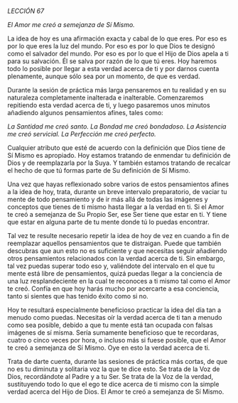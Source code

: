 *LECCIÓN 67*

*El Amor me creó a semejanza de Sí Mismo.*

La idea de hoy es una afirmación exacta y cabal de lo que eres. Por eso es por lo que eres la luz del mundo. Por eso es por lo que Dios te designó como el salvador del mundo. Por eso es por lo que el Hijo de Dios apela a ti para su salvación. Él se salva por razón de lo que tú eres. Hoy haremos todo lo posible por llegar a esta verdad acerca de ti y por darnos cuenta plenamente, aunque sólo sea por un momento, de que es verdad.

Durante la sesión de práctica más larga pensaremos en tu realidad y en su naturaleza completamente inalterada e inalterable. Comenzaremos repitiendo esta verdad acerca de ti, y luego pasaremos unos minutos añadiendo algunos pensamientos afines, tales como:

_La Santidad me creó santo._
_La Bondad me creó bondadoso._
_La Asistencia me creó servicial._
_La Perfección me creó perfecto._

Cualquier atributo que esté de acuerdo con la definición que Dios tiene de Sí Mismo es apropiado. Hoy estamos tratando de enmendar tu definición de Dios y de reemplazarla por la Suya. Y también estamos tratando de recalcar el hecho de que tú formas parte de Su definición de Sí Mismo.

Una vez que hayas reflexionado sobre varios de estos pensamientos afines a la idea de hoy, trata, durante un breve intervalo preparatorio, de vaciar tu mente de todo pensamiento y de ir más allá de todas las imágenes y conceptos que tienes de ti mismo hasta llegar a la verdad en ti. Si el Amor te creó a semejanza de Su Propio Ser, ese Ser tiene que estar en ti. Y tiene que estar en alguna parte de tu mente donde tú lo puedas encontrar.

Tal vez te resulte necesario repetir la idea de hoy de vez en cuando a fin de reemplazar aquellos pensamientos que te distraigan. Puede que también descubras que aun esto no es suficiente y que necesitas seguir añadiendo otros pensamientos relacionados con la verdad acerca de ti. Sin embargo, tal vez puedas superar todo eso y, valiéndote del intervalo en el que tu mente está libre de pensamientos, quizá puedas llegar a la conciencia de una luz resplandeciente en la cual te reconoces a ti mismo tal como el Amor te creó. Confía en que hoy harás mucho por acercarte a esa conciencia, tanto si sientes que has tenido éxito como si no.

Hoy te resultará especialmente beneficioso practicar la idea del día tan a menudo como puedas. Necesitas oír la verdad acerca de ti tan a menudo como sea posible, debido a que tu mente está tan ocupada con falsas imágenes de sí misma. Sería sumamente beneficioso que te recordaras, cuatro o cinco veces por hora, o incluso más si fuese posible, que el Amor te creó a semejanza de Sí Mismo. Oye en esto la verdad acerca de ti.

Trata de darte cuenta, durante las sesiones de práctica más cortas, de que no es tu diminuta y solitaria voz la que te dice esto. Se trata de la Voz de Dios, recordándote al Padre y a tu Ser. Se trata de la Voz de la verdad, sustituyendo todo lo que el ego te dice acerca de ti mismo con la simple verdad acerca del Hijo de Dios. El Amor te creó a semejanza de Sí Mismo.